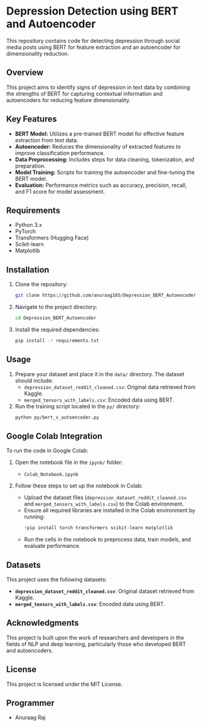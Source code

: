 # Depression Detection using BERT and Autoencoder

This repository contains code for detecting depression through social media posts using BERT for feature extraction and an autoencoder for dimensionality reduction.

## Overview

This project aims to identify signs of depression in text data by combining the strengths of BERT for capturing contextual information and autoencoders for reducing feature dimensionality.

## Key Features

- **BERT Model:** Utilizes a pre-trained BERT model for effective feature extraction from text data.
- **Autoencoder:** Reduces the dimensionality of extracted features to improve classification performance.
- **Data Preprocessing:** Includes steps for data cleaning, tokenization, and preparation.
- **Model Training:** Scripts for training the autoencoder and fine-tuning the BERT model.
- **Evaluation:** Performance metrics such as accuracy, precision, recall, and F1 score for model assessment.

## Requirements

- Python 3.x
- PyTorch
- Transformers (Hugging Face)
- Scikit-learn
- Matplotlib

## Installation

1. Clone the repository:
    ```bash
    git clone https://github.com/anuraag165/Depression_BERT_Autoencoder.git
    ```
2. Navigate to the project directory:
    ```bash
    cd Depression_BERT_Autoencoder
    ```
3. Install the required dependencies:
    ```bash
    pip install -r requirements.txt
    ```

## Usage

1. Prepare your dataset and place it in the `data/` directory. The dataset should include:
    - `depression_dataset_reddit_cleaned.csv`: Original data retrieved from Kaggle.
    - `merged_tensors_with_labels.csv`: Encoded data using BERT.
2. Run the training script located in the `py/` directory:
    ```bash
    python py/bert_v_autoencoder.py
    ```

## Google Colab Integration

To run the code in Google Colab:

1. Open the notebook file in the `ipynb/` folder:
    - `Colab_Notebook.ipynb`

2. Follow these steps to set up the notebook in Colab:
    - Upload the dataset files (`depression_dataset_reddit_cleaned.csv` and `merged_tensors_with_labels.csv`) to the Colab environment.
    - Ensure all required libraries are installed in the Colab environment by running:
      ```python
      !pip install torch transformers scikit-learn matplotlib
      ```
    - Run the cells in the notebook to preprocess data, train models, and evaluate performance.

## Datasets

This project uses the following datasets:
- **`depression_dataset_reddit_cleaned.csv`**: Original dataset retrieved from Kaggle.
- **`merged_tensors_with_labels.csv`**: Encoded data using BERT.

## Acknowledgments

This project is built upon the work of researchers and developers in the fields of NLP and deep learning, particularly those who developed BERT and autoencoders.

## License

This project is licensed under the MIT License.

## Programmer

- Anuraag Raj
